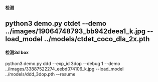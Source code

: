 #### 检测
python3 demo.py ctdet --demo ../images/19064748793_bb942deea1_k.jpg --load_model ../models/ctdet_coco_dla_2x.pth
---

#### 检测3d box
 python3 demo.py ddd --exp_id 3dop  --debug 1 --demo ../images/33887522274_eebd074106_k.jpg --load_model ../models/ddd_3dop.pth  --resume
